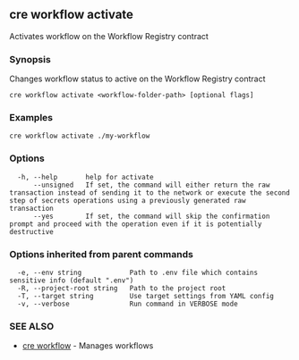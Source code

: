 ## cre workflow activate

Activates workflow on the Workflow Registry contract

### Synopsis

Changes workflow status to active on the Workflow Registry contract

```
cre workflow activate <workflow-folder-path> [optional flags]
```

### Examples

```
cre workflow activate ./my-workflow
```

### Options

```
  -h, --help       help for activate
      --unsigned   If set, the command will either return the raw transaction instead of sending it to the network or execute the second step of secrets operations using a previously generated raw transaction
      --yes        If set, the command will skip the confirmation prompt and proceed with the operation even if it is potentially destructive
```

### Options inherited from parent commands

```
  -e, --env string            Path to .env file which contains sensitive info (default ".env")
  -R, --project-root string   Path to the project root
  -T, --target string         Use target settings from YAML config
  -v, --verbose               Run command in VERBOSE mode
```

### SEE ALSO

* [cre workflow](cre_workflow.md)	 - Manages workflows

